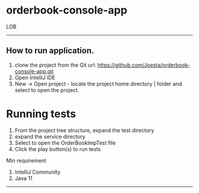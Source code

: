 # orderbook-console-app
LOB

---

## How to run application. 
1. clone the project from the Git url: https://github.com/Joesta/orderbook-console-app.git 
2. Open IntelliJ IDE
3. New -> Open project - locate the project home directory | folder and select to open the project.

# Running tests
1. From the project tree structure, expand the test directory
2. expand the service directory
3. Select to open the OrderBookImpTest file
4. Click the play button(s) to run tests

Min requirement
1. IntelliJ Community
2. Java 11

---
